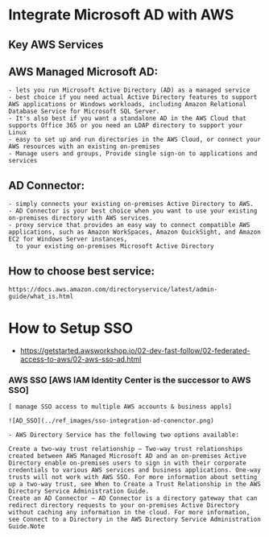 # Integrate Microsoft AD with AWS
## Key AWS Services

## AWS Managed Microsoft AD: 
    - lets you run Microsoft Active Directory (AD) as a managed service
    - best choice if you need actual Active Directory features to support AWS applications or Windows workloads, including Amazon Relational Database Service for Microsoft SQL Server. 
    - It's also best if you want a standalone AD in the AWS Cloud that supports Office 365 or you need an LDAP directory to support your Linux
    - easy to set up and run directories in the AWS Cloud, or connect your AWS resources with an existing on-premises 
    - Manage users and groups, Provide single sign-on to applications and services
    
## AD Connector:
    - simply connects your existing on-premises Active Directory to AWS. 
    - AD Connector is your best choice when you want to use your existing on-premises directory with AWS services.
    - proxy service that provides an easy way to connect compatible AWS applications, such as Amazon WorkSpaces, Amazon QuickSight, and Amazon EC2 for Windows Server instances, 
      to your existing on-premises Microsoft Active Directory

## How to choose best service:
    https://docs.aws.amazon.com/directoryservice/latest/admin-guide/what_is.html

# How to Setup SSO
 - https://getstarted.awsworkshop.io/02-dev-fast-follow/02-federated-access-to-aws/02-aws-sso-ad.html

  ### AWS SSO [AWS IAM Identity Center is the successor to AWS SSO]
    [ manage SSO access to multiple AWS accounts & business appls]
    
    ![AD_SSO](../ref_images/sso-integration-ad-conenctor.png)

    - AWS Directory Service has the following two options available:

    Create a two-way trust relationship – Two-way trust relationships created between AWS Managed Microsoft AD and an on-premises Active Directory enable on-premises users to sign in with their corporate credentials to various AWS services and business applications. One-way trusts will not work with AWS SSO. For more information about setting up a two-way trust, see When to Create a Trust Relationship in the AWS Directory Service Administration Guide.
    Create an AD Connector – AD Connector is a directory gateway that can redirect directory requests to your on-premises Active Directory without caching any information in the cloud. For more information, see Connect to a Directory in the AWS Directory Service Administration Guide.Note
    
